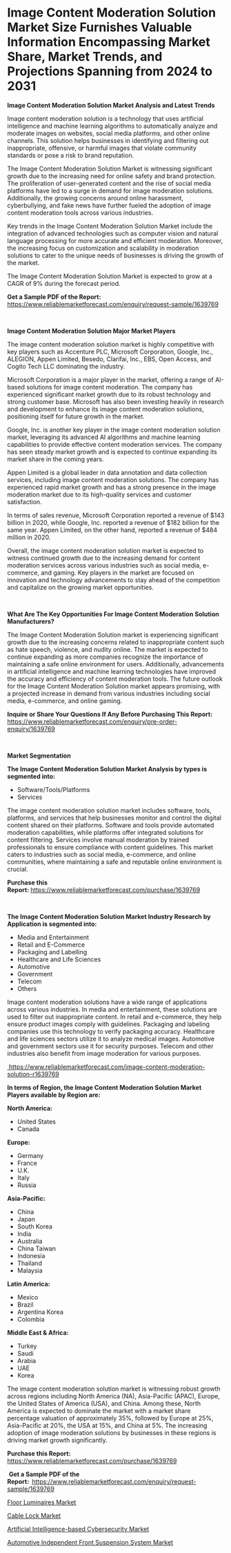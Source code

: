 <p><h1>Image Content Moderation Solution Market Size Furnishes Valuable Information Encompassing Market Share, Market Trends, and Projections Spanning from 2024 to 2031</h1></p><p><strong>Image Content Moderation Solution Market Analysis and Latest Trends</strong></p>
<p><p>Image content moderation solution is a technology that uses artificial intelligence and machine learning algorithms to automatically analyze and moderate images on websites, social media platforms, and other online channels. This solution helps businesses in identifying and filtering out inappropriate, offensive, or harmful images that violate community standards or pose a risk to brand reputation.</p><p>The Image Content Moderation Solution Market is witnessing significant growth due to the increasing need for online safety and brand protection. The proliferation of user-generated content and the rise of social media platforms have led to a surge in demand for image moderation solutions. Additionally, the growing concerns around online harassment, cyberbullying, and fake news have further fueled the adoption of image content moderation tools across various industries.</p><p>Key trends in the Image Content Moderation Solution Market include the integration of advanced technologies such as computer vision and natural language processing for more accurate and efficient moderation. Moreover, the increasing focus on customization and scalability in moderation solutions to cater to the unique needs of businesses is driving the growth of the market.</p><p>The Image Content Moderation Solution Market is expected to grow at a CAGR of 9% during the forecast period.</p></p>
<p><strong>Get a Sample PDF of the Report:&nbsp;</strong> <a href="https://www.reliablemarketforecast.com/enquiry/request-sample/1639769">https://www.reliablemarketforecast.com/enquiry/request-sample/1639769</a></p>
<p>&nbsp;</p>
<p><strong>Image Content Moderation Solution Major Market Players</strong></p>
<p><p>The image content moderation solution market is highly competitive with key players such as Accenture PLC, Microsoft Corporation, Google, Inc., ALEGION, Appen Limited, Besedo, Clarifai, Inc., EBS, Open Access, and Cogito Tech LLC dominating the industry.</p><p>Microsoft Corporation is a major player in the market, offering a range of AI-based solutions for image content moderation. The company has experienced significant market growth due to its robust technology and strong customer base. Microsoft has also been investing heavily in research and development to enhance its image content moderation solutions, positioning itself for future growth in the market.</p><p>Google, Inc. is another key player in the image content moderation solution market, leveraging its advanced AI algorithms and machine learning capabilities to provide effective content moderation services. The company has seen steady market growth and is expected to continue expanding its market share in the coming years.</p><p>Appen Limited is a global leader in data annotation and data collection services, including image content moderation solutions. The company has experienced rapid market growth and has a strong presence in the image moderation market due to its high-quality services and customer satisfaction.</p><p>In terms of sales revenue, Microsoft Corporation reported a revenue of $143 billion in 2020, while Google, Inc. reported a revenue of $182 billion for the same year. Appen Limited, on the other hand, reported a revenue of $484 million in 2020.</p><p>Overall, the image content moderation solution market is expected to witness continued growth due to the increasing demand for content moderation services across various industries such as social media, e-commerce, and gaming. Key players in the market are focused on innovation and technology advancements to stay ahead of the competition and capitalize on the growing market opportunities.</p></p>
<p>&nbsp;</p>
<p><strong>What Are The Key Opportunities For Image Content Moderation Solution Manufacturers?</strong></p>
<p><p>The Image Content Moderation Solution market is experiencing significant growth due to the increasing concerns related to inappropriate content such as hate speech, violence, and nudity online. The market is expected to continue expanding as more companies recognize the importance of maintaining a safe online environment for users. Additionally, advancements in artificial intelligence and machine learning technologies have improved the accuracy and efficiency of content moderation tools. The future outlook for the Image Content Moderation Solution market appears promising, with a projected increase in demand from various industries including social media, e-commerce, and online gaming.</p></p>
<p><strong>Inquire or Share Your Questions If Any Before Purchasing This Report:</strong> <a href="https://www.reliablemarketforecast.com/enquiry/pre-order-enquiry/1639769">https://www.reliablemarketforecast.com/enquiry/pre-order-enquiry/1639769</a></p>
<p>&nbsp;</p>
<p><strong>Market Segmentation</strong></p>
<p><strong>The Image Content Moderation Solution Market Analysis by types is segmented into:</strong></p>
<p><ul><li>Software/Tools/Platforms</li><li>Services</li></ul></p>
<p><p>The image content moderation solution market includes software, tools, platforms, and services that help businesses monitor and control the digital content shared on their platforms. Software and tools provide automated moderation capabilities, while platforms offer integrated solutions for content filtering. Services involve manual moderation by trained professionals to ensure compliance with content guidelines. This market caters to industries such as social media, e-commerce, and online communities, where maintaining a safe and reputable online environment is crucial.</p></p>
<p><strong>Purchase this Report:&nbsp;</strong><a href="https://www.reliablemarketforecast.com/purchase/1639769">https://www.reliablemarketforecast.com/purchase/1639769</a></p>
<p>&nbsp;</p>
<p><strong>The Image Content Moderation Solution Market Industry Research by Application is segmented into:</strong></p>
<p><ul><li>Media and Entertainment</li><li>Retail and E-Commerce</li><li>Packaging and Labelling</li><li>Healthcare and Life Sciences</li><li>Automotive</li><li>Government</li><li>Telecom</li><li>Others</li></ul></p>
<p><p>Image content moderation solutions have a wide range of applications across various industries. In media and entertainment, these solutions are used to filter out inappropriate content. In retail and e-commerce, they help ensure product images comply with guidelines. Packaging and labeling companies use this technology to verify packaging accuracy. Healthcare and life sciences sectors utilize it to analyze medical images. Automotive and government sectors use it for security purposes. Telecom and other industries also benefit from image moderation for various purposes.</p></p>
<p><a href="https://www.reliablemarketforecast.com/image-content-moderation-solution-r1639769">&nbsp;https://www.reliablemarketforecast.com/image-content-moderation-solution-r1639769</a></p>
<p><strong>In terms of Region, the Image Content Moderation Solution Market Players available by Region are:</strong></p>
<p>
    <p> <strong> North America: </strong>
        <ul>
            <li>United States</li>
            <li>Canada</li>
        </ul>
        </p> 
    <p> <strong> Europe: </strong>
        <ul>
            <li>Germany</li>
            <li>France</li>
            <li>U.K.</li>
            <li>Italy</li>
            <li>Russia</li>
        </ul>
        </p> 
    <p> <strong> Asia-Pacific: </strong>
        <ul>
            <li>China</li>
            <li>Japan</li>
            <li>South Korea</li>
            <li>India</li>
            <li>Australia</li>
            <li>China Taiwan</li>
            <li>Indonesia</li>
            <li>Thailand</li>
            <li>Malaysia</li>
        </ul>
        </p> 
    <p> <strong> Latin America: </strong>
        <ul>
            <li>Mexico</li>
            <li>Brazil</li>
            <li>Argentina Korea</li>
            <li>Colombia</li>
        </ul>
        </p> 
    <p> <strong> Middle East & Africa: </strong>
        <ul>
            <li>Turkey</li>
            <li>Saudi</li>
            <li>Arabia</li>
            <li>UAE</li>
            <li>Korea</li>
        </ul>
    </p>
    </p>
<p><p>The image content moderation solution market is witnessing robust growth across regions including North America (NA), Asia-Pacific (APAC), Europe, the United States of America (USA), and China. Among these, North America is expected to dominate the market with a market share percentage valuation of approximately 35%, followed by Europe at 25%, Asia-Pacific at 20%, the USA at 15%, and China at 5%. The increasing adoption of image moderation solutions by businesses in these regions is driving market growth significantly.</p></p>
<p><strong>Purchase this Report: </strong><a href="https://www.reliablemarketforecast.com/purchase/1639769">https://www.reliablemarketforecast.com/purchase/1639769</a></p>
<p>&nbsp;<strong>Get a Sample PDF of the Report:&nbsp;&nbsp;</strong><a href="https://www.reliablemarketforecast.com/enquiry/request-sample/1639769">https://www.reliablemarketforecast.com/enquiry/request-sample/1639769</a></p>
<p><strong></strong></p>
<p><p><a href="https://medium.com/@jeniw10236654655/floor-luminaires-market-growth-outlook-from-2024-to-2031-and-it-is-projecting-at-6-4-93f42017609f">Floor Luminaires Market</a></p><p><a href="https://medium.com/@clairhane_9803/cable-lock-market-share-size-trends-industry-analysis-report-by-application-online-70ef463d783e">Cable Lock Market</a></p><p><a href="https://github.com/qndifksd5/Market-Research-Report-List-1/blob/main/artificial-intelligence-based-cybersecurity-market.md">Artificial Intelligence-based Cybersecurity Market</a></p><p><a href="https://www.linkedin.com/pulse/automotive-independent-front-suspension-system-market-forecast-th4yf">Automotive Independent Front Suspension System Market</a></p></p>